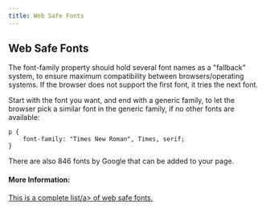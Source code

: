 ```yaml
---
title: Web Safe Fonts
---
```

## Web Safe Fonts

The font-family property should hold several font names as a "fallback" system, to ensure maximum compatibility between browsers/operating systems. If the browser does not support the first font, it tries the next font.

Start with the font you want, and end with a generic family, to let the browser pick a similar font in the generic family, if no other fonts are available:

```
p {
    font-family: "Times New Roman", Times, serif;
}
```
There are also 846 fonts by Google that can be added to your page. 

<!-- The article goes here, in GitHub-flavored Markdown. Feel free to add YouTube videos, images, and CodePen/JSBin embeds  -->

#### More Information:
<!-- Please add any articles you think might be helpful to read before writing the article -->
<a href='https://www.cssfontstack.com/' target='_blank' rel='nofollow'>This is a complete list/a> of web safe fonts.
